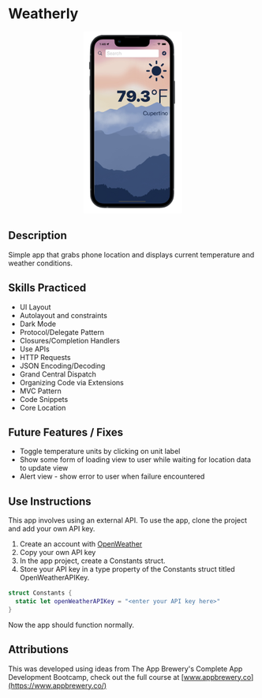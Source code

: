 # Weatherly

<p align="center">
  <img src="https://github.com/PhilomathMac/Weatherly/blob/main/PortfolioImage.png?raw=true" alt="weatherly screenshot" width="200"/>
</p>

## Description
Simple app that grabs phone location and displays current temperature and weather conditions.

## Skills Practiced

* UI Layout
* Autolayout and constraints
* Dark Mode
* Protocol/Delegate Pattern
* Closures/Completion Handlers
* Use APIs
* HTTP Requests
* JSON Encoding/Decoding
* Grand Central Dispatch
* Organizing Code via Extensions
* MVC Pattern
* Code Snippets
* Core Location

## Future Features / Fixes
* Toggle temperature units by clicking on unit label
* Show some form of loading view to user while waiting for location data to update view
* Alert view - show error to user when failure encountered

## Use Instructions

This app involves using an external API. To use the app, clone the project and add your own API key.

1. Create an account with [OpenWeather](https://openweathermap.org)
2. Copy your own API key
3. In the app project, create a Constants struct.
4. Store your API key in a type property of the Constants struct titled OpenWeatherAPIKey.

```swift
struct Constants {
  static let openWeatherAPIKey = "<enter your API key here>"
}
```

Now the app should function normally.

## Attributions

This was developed using ideas from The App Brewery's Complete App Development Bootcamp, check out the full course at [www.appbrewery.co](https://www.appbrewery.co/)
